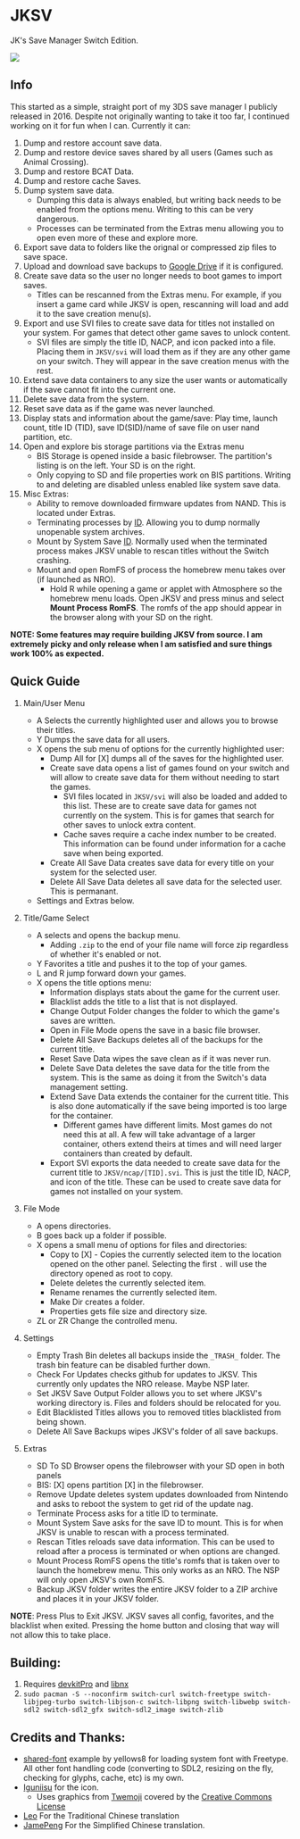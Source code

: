 # JKSV

JK's Save Manager Switch Edition.

<img src="https://i.imgur.com/yLcTPzt.jpg"/>

## Info
This started as a simple, straight port of my 3DS save manager I publicly released in 2016. Despite not originally wanting to take it too far, I continued working on it for fun when I can. Currently it can:
1. Dump and restore account save data.
2. Dump and restore device saves shared by all users (Games such as Animal Crossing).
3. Dump and restore BCAT Data.
4. Dump and restore cache Saves.
5. Dump system save data.
    * Dumping this data is always enabled, but writing back needs to be enabled from the options menu. Writing to this can be very dangerous.
	* Processes can be terminated from the Extras menu allowing you to open even more of these and explore more.
6. Export save data to folders like the orignal or compressed zip files to save space.
7. Upload and download save backups to [Google Drive](https://github.com/J-D-K/JKSV/blob/master/GD_INSTRUCTIONS.MD) if it is configured.
8. Create save data so the user no longer needs to boot games to import saves.
	* Titles can be rescanned from the Extras menu. For example, if you insert a game card while JKSV is open, rescanning will load and add it to the save creation menu(s).
9. Export and use SVI files to create save data for titles not installed on your system. For games that detect other game saves to unlock content.
	* SVI files are simply the title ID, NACP, and icon packed into a file. Placing them in `JKSV/svi` will load them as if they are any other game on your switch. They will appear in the save creation menus with the rest.
10. Extend save data containers to any size the user wants or automatically if the save cannot fit into the current one.
11. Delete save data from the system.
12. Reset save data as if the game was never launched.
13. Display stats and information about the game/save: Play time, launch count, title ID (TID), save ID(SID)/name of save file on user nand partition, etc.
14. Open and explore bis storage partitions via the Extras menu
    * BIS Storage is opened inside a basic filebrowser. The partition's listing is on the left. Your SD is on the right.
    * Only copying to SD and file properties work on BIS partitions. Writing to and deleting are disabled unless enabled like system save data.
15. Misc Extras:
    * Ability to remove downloaded firmware updates from NAND. This is located under Extras.
    * Terminating processes by [ID](https://switchbrew.org/wiki/Title_list#System_Modules). Allowing you to dump normally unopenable system archives.
    * Mount by System Save [ID](https://switchbrew.org/wiki/Flash_Filesystem#System_Savegames). Normally used when the terminated process makes JKSV unable to rescan titles without the Switch crashing.
	* Mount and open RomFS of process the homebrew menu takes over (if launched as NRO).
		* Hold R while opening a game or applet with Atmosphere so the homebrew menu loads. Open JKSV and press minus and select **Mount Process RomFS**. The romfs of the app should appear in the browser along with your SD on the right.

**NOTE: Some features may require building JKSV from source. I am extremely picky and only release when I am satisfied and sure things work 100% as expected.**

## Quick Guide
1. Main/User Menu
	* A Selects the currently highlighted user and allows you to browse their titles.
	* Y Dumps the save data for all users.
	* X opens the sub menu of options for the currently highlighted user:
		* Dump All for [X] dumps all of the saves for the highlighted user.
		* Create save data opens a list of games found on your switch and will allow to create save data for them without needing to start the games.
			* SVI files located in `JKSV/svi` will also be loaded and added to this list. These are to create save data for games not currently on the system. This is for games that search for other saves to unlock extra content.
			* Cache saves require a cache index number to be created. This information can be found under information for a cache save when being exported.
		* Create All Save Data creates save data for every title on your system for the selected user.
		* Delete All Save Data deletes all save data for the selected user. This is permanant.
	* Settings and Extras below.

2. Title/Game Select
	* A selects and opens the backup menu.
		* Adding `.zip` to the end of your file name will force zip regardless of whether it's enabled or not.
	* Y Favorites a title and pushes it to the top of your games.
	* L and R jump forward down your games.
	* X opens the title options menu:
		* Information displays stats about the game for the current user.
		* Blacklist adds the title to a list that is not displayed.
		* Change Output Folder changes the folder to which the game's saves are written.
		* Open in File Mode opens the save in a basic file browser.
		* Delete All Save Backups deletes all of the backups for the current title.
		* Reset Save Data wipes the save clean as if it was never run.
		* Delete Save Data deletes the save data for the title from the system. This is the same as doing it from the Switch's data management setting.
		* Extend Save Data extends the container for the current title. This is also done automatically if the save being imported is too large for the container.
			* Different games have different limits. Most games do not need this at all. A few will take advantage of a larger container, others extend theirs at times and will need larger containers than created by default.
		* Export SVI exports the data needed to create save data for the current title to `JKSV/ncap/[TID].svi`. This is just the title ID, NACP, and icon of the title. These can be used to create save data for games not installed on your system.

4. File Mode
	* A opens directories. 
	* B goes back up a folder if possible.
	* X opens a small menu of options for files and directories:
		* Copy to [X] - Copies the currently selected item to the location opened on the other panel. Selecting the first `.` will use the directory opened as root to copy.
		* Delete deletes the currently selected item.
		* Rename renames the currently selected item.
		* Make Dir creates a folder.
		* Properties gets file size and directory size.
	* ZL or ZR Change the controlled menu.

5. Settings
	* Empty Trash Bin deletes all backups inside the `_TRASH_` folder. The trash bin feature can be disabled further down.
	* Check For Updates checks github for updates to JKSV. This currently only updates the NRO release. Maybe NSP later.
	* Set JKSV Save Output Folder allows you to set where JKSV's working directory is. Files and folders should be relocated for you.
	* Edit Blacklisted Titles allows you to removed titles blacklisted from being shown.
	* Delete All Save Backups wipes JKSV's folder of all save backups.
	
5. Extras
	* SD To SD Browser opens the filebrowser with your SD open in both panels
	* BIS: [X] opens partition [X] in the filebrowser.
	* Remove Update deletes system updates downloaded from Nintendo and asks to reboot the system to get rid of the update nag.
	* Terminate Process asks for a title ID to terminate.
	* Mount System Save asks for the save ID to mount. This is for when JKSV is unable to rescan with a process terminated.
	* Rescan Titles reloads save data information. This can be used to reload after a process is terminated or when options are changed.
	* Mount Process RomFS opens the title's romfs that is taken over to launch the homebrew menu. This only works as an NRO. The NSP will only open JKSV's own RomFS.
	* Backup JKSV folder writes the entire JKSV folder to a ZIP archive and places it in your JKSV folder.

**NOTE**: Press Plus to Exit JKSV. JKSV saves all config, favorites, and the blacklist when exited. Pressing the home button and closing that way will not allow this to take place.

## Building:
1. Requires [devkitPro](https://devkitpro.org/) and [libnx](https://github.com/switchbrew/libnx)
2. `sudo pacman -S --noconfirm switch-curl switch-freetype switch-libjpeg-turbo switch-libjson-c switch-libpng switch-libwebp switch-sdl2 switch-sdl2_gfx switch-sdl2_image switch-zlib`

## Credits and Thanks:
* [shared-font](https://github.com/switchbrew/switch-portlibs-examples) example by yellows8 for loading system font with Freetype. All other font handling code (converting to SDL2, resizing on the fly, checking for glyphs, cache, etc) is my own.
* [Iguniisu](https://github.com/igniscitrinus) for the icon.
	* Uses graphics from [Twemoji](https://github.com/twitter/twemoji) covered by the [Creative Commons License](https://creativecommons.org/licenses/by/4.0/legalcode)
* [Leo](https://github.com/qazrfv1234) For the Traditional Chinese translation
* [JamePeng](https://github.com/JamePeng) For the Simplified Chinese translation.
